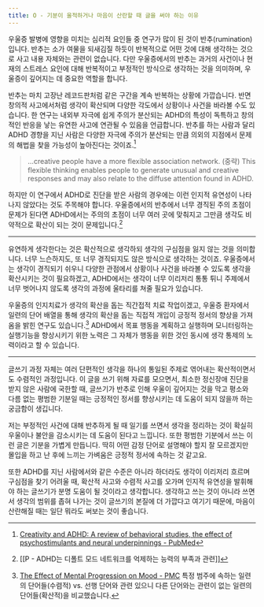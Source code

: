 ```yaml
---
title: O - 기분이 울적하거나 마음이 산란할 때 글을 써야 하는 이유
---
```


우울증 발병에 영향을 미치는 심리적 요인들 중 연구가 많이 된 것이 반추(rumination)입니다. 반추는 소가 여물을 되새김질 하듯이 반복적으로 어떤 것에 대해 생각하는 것으로 사고 내용 자체와는 관련이 없습니다. 다만 우울증에서의 반추는 과거의 사건이나 현재의 스트레스 요인에 대해 반복적이고 부정적인 방식으로 생각하는 것을 의미하며,  우울증이 깊어지는 데 중요한 역할을 합니다. 

반추는 마치 고장난 레코드판처럼 같은 구간을 계속 반복하는 상황에 가깝습니다. 반면 창의적 사고에서처럼 생각이 확산되며 다양한 각도에서 상황이나 사건을 바라볼 수도 있습니다. 한 연구는 내외부 자극에 쉽게 주의가 분산되는 ADHD의 특성이 독특하고 창의적인 반응을 낳는 유연한 사고에 연관될 수 있음을 언급합니다. 반추를 하는 사람과 달리 ADHD 경향을 지닌 사람은 다양한 자극에 주의가 분산되는 만큼 의외의 지점에서 문제의 해법을 찾을 가능성이 높아진다는 것이죠.[^1] 

>...creative people have a more flexible association network. (중략) This flexible thinking enables people to generate unusual and creative responses and may also relate to the diffuse attention found in ADHD.
 
하지만 이 연구에서 ADHD로 진단을 받은 사람의 경우에는 이런 인지적 유연성이 나타나지 않았다는 것도 주목해야 합니다. 우울증에서의 반추에서 너무 경직된 주의 초점이 문제가 된다면 ADHD에서는 주의의 초점이 너무 여러 곳에 맞춰지고 그만큼 생각도 비약적으로 확산이 되는 것이 문제입니다.[^2] 

---

유연하게 생각한다는 것은 확산적으로 생각하되 생각의 구심점을 잃지 않는 것을 의미합니다. 너무 느슨하지도, 또 너무 경직되지도 않은 방식으로 생각하는 것이죠. 우울증에서는 생각이 경직되기 쉬우니 다양한 관점에서 상황이나 사건을 바라볼 수 있도록 생각을 확산시키는 것이 필요하겠고, ADHD에서는 생각이 너무 이리저리 통통 튀니 주제에서 너무 벗어나지 않도록 생각의 과정에 울타리를 쳐줄 필요가 있습니다. 

우울증의 인지치료가 생각의 확산을 돕는 직간접적 치료 작업이겠고, 우울증 환자에서 일련의 단어 배열을 통해 생각의 확산을 돕는 직접적 개입이 긍정적 정서의 향상을 가져옴을 밝힌 연구도 있습니다.[^3] ADHD에서 목표 행동을 계획하고 실행하며 모니터링하는 실행기능을 향상시키기 위한 노력은 그 자체가 행동을 위한 것인 동시에 생각 통제의 노력이라고 할 수 있습니다. 

---

글쓰기 과정 자체는 여러 단편적인 생각을 하나의 통일된 주제로 엮어내는 확산적이면서도 수렴적인 과정입니다. 이 글을 쓰기 위해 자료를 모으면서, 최소한 정신장애 진단을 받지 않은 사람에 국한할 때, 글쓰기가 반추로 인해 우울이 깊어지는 것을 막고 평소와 다름 없는 평범한 기분일 때는 긍정적인 정서를 향상시키는 데 도움이 되지 않을까 하는 궁금함이 생깁니다. 

저는 부정적인 사건에 대해 반추하게 될 때 일기를 쓰면서 생각을 정리하는 것이 확실히 우울이나 불안을 감소시키는 데 도움이 된다고 느낍니다. 또한 평범한 기분에서 쓰는 이런 글은 기분을 가볍게 만듭니다. 딱히 어떤 감정 단어로 설명해야 할지 잘 모르겠지만 몰입을 하고 난 후에 느끼는 가벼움은 긍정적 정서에 속하는 것 같고요.  

또한 ADHD를 지닌 사람에서와 같은 수준은 아니라 하더라도 생각이 이리저리 흐르며 구심점을 찾기 어려울 때, 확산적 사고와 수렴적 사고를 오가며 인지적 유연성을 발휘해야 하는 글쓰기가 분명 도움이 될 것이라고 생각합니다. 생각하고 쓰는 것이 아니라 쓰면서 생각의 범위를 좁혀 나가는 것이 글쓰기의 본질에 더 가깝다고 여기기 때문에, 마음이 산란해질 때는 일단 뭐라도 써보는 것이 좋습니다.


[^1]: [Creativity and ADHD: A review of behavioral studies, the effect of psychostimulants and neural underpinnings - PubMed](https://pubmed.ncbi.nlm.nih.gov/33035524/)
[^2]: [[P - ADHD는 디폴트 모드 네트워크를 억제하는 능력의 부족과 관련]]
[^3]: [The Effect of Mental Progression on Mood - PMC](https://www.ncbi.nlm.nih.gov/pmc/articles/PMC3787596/) 특정 범주에 속하는 일련의 단어들(수렴적) vs. 선행 단어와 관련 있으니 다른 단어와는 관련이 없는 일련의 단어들(확산적)을 비교했습니다.
